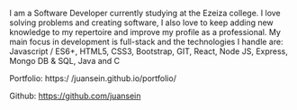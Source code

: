 I am a Software Developer currently studying at the Ezeiza college. I love solving problems and creating software, I also love to keep adding new knowledge to my repertoire and improve my profile as a professional. My main focus in development is full-stack and the technologies I handle are: 
Javascript / ES6+, HTML5, CSS3, Bootstrap, GIT, React, Node JS, Express, Mongo DB & SQL, Java and C 

Portfolio: https:/ /juansein.github.io/portfolio/ 

Github: https://github.com/juansein
